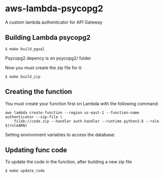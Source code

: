 # aws-lambda-psycopg2

A custom lambda authenticator for API Gateway

Building Lambda psycopg2
---

```
$ make build_pgsql
```

Psycopg2 depency is on psycopg2/ folder

Now you must create the zip file for it:

```
$ make build_zip
```

Creating the function
--

You must create your function first on Lambda with the following command:

```
aws lambda create-function --region us-east-1 --function-name authenticator --zip-file \
    fileb://code.zip --handler auth.handler --runtime python3.6 --role $(roleARN)
```

Setting environment variables to access the database:


Updating func code
---

To update the code in the function, after building a new zip file

```
$ make update_code
```

